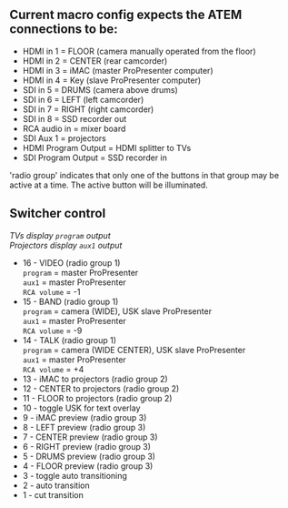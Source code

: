 ## Current macro config expects the ATEM connections to be:

* HDMI in 1 = FLOOR (camera manually operated from the floor)
* HDMI in 2 = CENTER (rear camcorder)
* HDMI in 3 = iMAC (master ProPresenter computer)
* HDMI in 4 = Key (slave ProPresenter computer)
* SDI in 5 = DRUMS (camera above drums)
* SDI in 6 = LEFT (left camcorder)
* SDI in 7 = RIGHT (right camcorder)
* SDI in 8 = SSD recorder out
* RCA audio in = mixer board
* SDI Aux 1 = projectors
* HDMI Program Output = HDMI splitter to TVs
* SDI Program Output = SSD recorder in

'radio group' indicates that only one of the buttons in that group may be active at a time.  The active button will be illuminated.

## Switcher control
*TVs display `program` output*<br>
*Projectors display `aux1` output*

* 16 - VIDEO (radio group 1)<br>
 `program` = master ProPresenter<br>
 `aux1` = master ProPresenter<br>
 `RCA volume` = -1<br>
* 15 - BAND (radio group 1)<br>
 `program` = camera (WIDE), USK slave ProPresenter<br>
 `aux1` = master ProPresenter<br>
 `RCA volume` = -9<br>
* 14 - TALK (radio group 1)<br>
 `program` = camera (WIDE CENTER), USK slave ProPresenter<br>
 `aux1` = master ProPresenter<br>
 `RCA volume` = +4<br>
* 13 - iMAC to projectors (radio group 2)
* 12 - CENTER to projectors (radio group 2)
* 11 - FLOOR to projectors (radio group 2)
* 10 - toggle USK for text overlay
* 9 - iMAC preview (radio group 3)
* 8 - LEFT preview (radio group 3)
* 7 - CENTER preview (radio group 3)
* 6 - RIGHT preview (radio group 3)
* 5 - DRUMS preview (radio group 3)
* 4 - FLOOR preview (radio group 3)
* 3 - toggle auto transitioning
* 2 - auto transition
* 1 - cut transition
